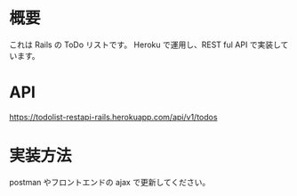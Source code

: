# 概要

これは Rails の ToDo リストです。
Heroku で運用し、REST ful API で実装しています。

# API

https://todolist-restapi-rails.herokuapp.com/api/v1/todos

# 実装方法

postman やフロントエンドの ajax で更新してください。
